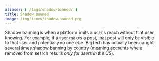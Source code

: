 ```yaml
---
aliases: [ /tags/shadow-banned/ ]
title: Shadow Banned
image: /img/icons/shadow-banned.png
---
```


Shadow banning is when a platform limits a user's reach without that user
knowing. For example, if a user makes a post, that post will only be visible to
that user and potentially no one else. BigTech has actually been caught several
times shadow banning by country (meaning accounts where removed from search
results _only for users in the US_).
